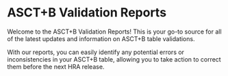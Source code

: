 # ASCT+B Validation Reports

Welcome to the ASCT+B Validation Reports! This is your go-to source for all of the latest updates and information on ASCT+B table validations. 

With our reports, you can easily identify any potential errors or inconsistencies in your ASCT+B table, allowing you to take action to correct them before the next HRA release.
